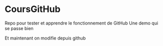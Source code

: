 # CoursGitHub
Repo pour tester et apprendre le fonctionnement de GitHub
Une demo qui se passe bien

Et maintenant on modifie depuis github
